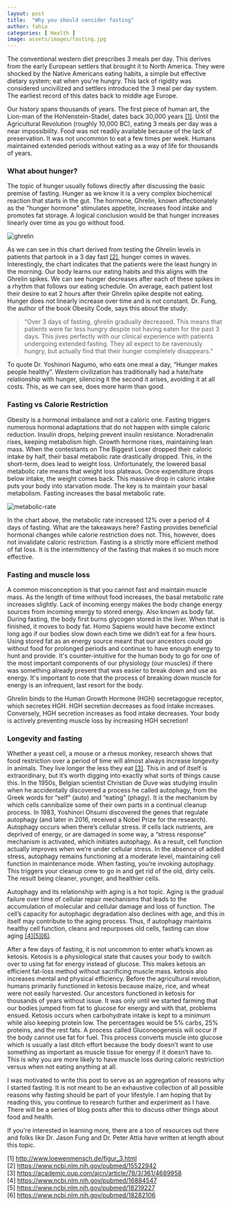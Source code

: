 ```yaml
---
layout: post
title:  "Why you should consider fasting"
author: fahia
categories: [ Health ]
image: assets/images/fasting.jpg
---
```


The conventional western diet prescribes 3 meals per day. This derives from the early European settlers that brought it to North America. They were shocked by the Native Americans eating habits, a simple but effective dietary system; eat when you're hungry. This lack of rigidity was considered uncivilized and settlers introduced the 3 meal per day system. The earliest record of this dates back to middle age Europe.

Our history spans thousands of years. The first piece of human art, the Lion-man of the Hohlenstein-Stadel, dates back 30,000 years [[1]](http://www.loewenmensch.de/figur_3.html). Until the Agricultural Revolution (roughly 10,000 BC), eating 3 meals per day was a near impossibility. Food was not readily available because of the lack of preservation. It was not uncommon to eat a few times per week. Humans maintained extended periods without eating as a way of life for thousands of years.

### What about hunger?

The topic of hunger usually follows directly after discussing the basic premise of fasting. Hunger as we know it is a very complex biochemical reaction that starts in the gut. The hormone, Ghrelin, known affectionately as the "hunger hormone" stimulates appetite, increases food intake and promotes fat storage. A logical conclusion would be that hunger increases linearly over time as you go without food.

![ghrelin](https://idmprogram.com/wp-content/uploads/Ghrelin3.jpg)

As we can see in this chart derived from testing the Ghrelin levels in patients that partook in a 3 day fast [[2]](https://www.ncbi.nlm.nih.gov/pubmed/15522942), hunger comes in waves. Interestingly, the chart indicates that the patients were the least hungry in the morning. Our body learns our eating habits and this aligns with the Ghrelin spikes. We can see hunger decreases after each of these spikes in a rhythm that follows our eating schedule. On average, each patient lost their desire to eat 2 hours after their Ghrelin spike despite not eating. Hunger does not linearly increase over time and is not constant. Dr. Fung, the author of the book Obesity Code, says this about the study:

> “Over 3 days of fasting, ghrelin gradually decreased. This means that patients were far less hungry despite not having eaten for the past 3 days. This jives perfectly with our clinical experience with patients undergoing extended fasting. They all expect to be ravenously hungry, but actually find that their hunger completely disappears.”

To quote Dr. Yoshinori Nagumo, who eats one meal a day, “Hunger makes people healthy”. Western civilization has traditionally had a hate/hate relationship with hunger, silencing it the second it arises, avoiding it at all costs. This, as we can see, does more harm than good.

### Fasting vs Calorie Restriction

Obesity is a hormonal imbalance and not a caloric one. Fasting triggers numerous hormonal adaptations that do not happen with simple caloric reduction. Insulin drops, helping prevent insulin resistance. Noradrenalin rises, keeping metabolism high. Growth hormone rises, maintaining lean mass. When the contestants on The Biggest Loser dropped their caloric intake by half, their basal metabolic rate drastically dropped. This, in the short-term, does lead to weight loss. Unfortunately, the lowered basal metabolic rate means that weight loss plateaus. Once expenditure drops below intake, the weight comes back. This massive drop in caloric intake puts your body into starvation mode. The key is to maintain your basal metabolism. Fasting increases the basal metabolic rate.

![metabolic-rate](https://idmprogram.com/wp-content/uploads/Zaunder1.jpg)

In the chart above, the metabolic rate increased 12% over a period of 4 days of fasting. What are the takeaways here? Fasting provides beneficial hormonal changes while calorie restriction does not. This, however, does not invalidate caloric restriction. Fasting is a strictly more efficient method of fat loss. It is the intermittency of the fasting that makes it so much more effective.

### Fasting and muscle loss

A common misconception is that you cannot fast and maintain muscle mass. As the length of time without food increases, the basal metabolic rate increases slightly. Lack of incoming energy makes the body change energy sources from incoming energy to stored energy. Also known as body fat. During fasting, the body first burns glycogen stored in the liver. When that is finished, it moves to body fat. Homo Sapiens would have become extinct long ago if our bodies slow down each time we didn’t eat for a few hours. Using stored fat as an energy source meant that our ancestors could go without food for prolonged periods and continue to have enough energy to hunt and provide. It's counter-intuitive for the human body to go for one of the most important components of our physiology (our muscles) if there was something already present that was easier to break down and use as energy. It's important to note that the process of breaking down muscle for energy is an infrequent, last resort for the body.

Ghrelin binds to the Human Growth Hormone (HGH) secretagogue receptor, which secretes HGH. HGH secretion decreases as food intake increases. Conversely, HGH secretion increases as food intake decreases. Your body is actively preventing muscle loss by increasing HGH secretion!

### Longevity and fasting

Whether a yeast cell, a mouse or a rhesus monkey, research shows that food restriction over a period of time will almost always increase longevity in animals. They live longer the less they eat [[3]](https://academic.oup.com/ajcn/article/78/3/361/4689958). This in and of itself is extraordinary, but it’s worth digging into exactly what sorts of things cause this. In the 1950s, Belgian scientist Christian de Duve was studying insulin when he accidentally discovered a process he called autophagy, from the Greek words for “self” (auto) and “eating” (phagy). It is the mechanism by which cells cannibalize some of their own parts in a continual cleanup process. In 1983, Yoshinori Ohsumi discovered the genes that regulate autophagy (and later in 2016, received a Nobel Prize for the research). Autophagy occurs when there’s cellular stress. If cells lack nutrients, are deprived of energy, or are damaged in some way, a “stress response” mechanism is activated, which initiates autophagy. As a result, cell function actually improves when we’re under cellular stress. In the absence of added stress, autophagy remains functioning at a moderate level, maintaining cell function in maintenance mode. When fasting, you’re invoking autophagy. This triggers your cleanup crew to go in and get rid of the old, dirty cells. The result being cleaner, younger, and healthier cells.

Autophagy and its relationship with aging is a hot topic. Aging is the gradual failure over time of cellular repair mechanisms that leads to the accumulation of molecular and cellular damage and loss of function. The cell’s capacity for autophagic degradation also declines with age, and this in itself may contribute to the aging process. Thus, if autophagy maintains healthy cell function, cleans and repurposes old cells, fasting can slow aging [[4]](https://www.ncbi.nlm.nih.gov/pubmed/16884547)[[5]](https://www.ncbi.nlm.nih.gov/pubmed/18219227)[[6]](https://www.ncbi.nlm.nih.gov/pubmed/18282106).


After a few days of fasting, it is not uncommon to enter what’s known as ketosis. Ketosis is a physiological state that causes your body to switch over to using fat for energy instead of glucose. This makes ketosis an efficient fat-loss method without sacrificing muscle mass. ketosis also increases mental and physical efficiency. Before the agricultural revolution, humans primarily functioned in ketosis because maize, rice, and wheat were not easily harvested. Our ancestors functioned in ketosis for thousands of years without issue. It was only until we started farming that our bodies jumped from fat to glucose for energy and with that, problems ensued. Ketosis occurs when carbohydrate intake is kept to a minimum while also keeping protein low. The percentages would be 5% carbs, 25% proteins, and the rest fats. A process called Gluconeogenesis will occur if the body cannot use fat for fuel. This process converts muscle into glucose which is usually a last ditch effort because the body doesn’t want to use something as important as muscle tissue for energy if it doesn’t have to. This is why you are more likely to have muscle loss during caloric restriction versus when not eating anything at all.


I was motivated to write this post to serve as an aggregation of reasons why I started fasting. It is not meant to be an exhaustive collection of all possible reasons why fasting should be part of your lifestyle. I am hoping that by reading this, you continue to research further and experiment as I have. There will be a series of blog posts after this to discuss other things about food and health.

If you're interested in learning more, there are a ton of resources out there and folks like Dr. Jason Fung and Dr. Peter Attia have written at length about this topic.

[1] http://www.loewenmensch.de/figur_3.html   
[2] https://www.ncbi.nlm.nih.gov/pubmed/15522942    
[3] https://academic.oup.com/ajcn/article/78/3/361/4689958    
[4] https://www.ncbi.nlm.nih.gov/pubmed/16884547    
[5] https://www.ncbi.nlm.nih.gov/pubmed/18219227    
[6] https://www.ncbi.nlm.nih.gov/pubmed/18282106





